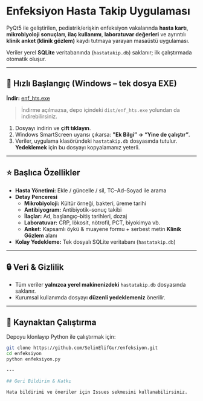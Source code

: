 
# Enfeksiyon Hasta Takip Uygulaması

PyQt5 ile geliştirilen, pediatrik/erişkin enfeksiyon vakalarında **hasta kartı**, **mikrobiyoloji sonuçları**, **ilaç kullanımı**, **laboratuvar değerleri** ve ayrıntılı **klinik anket (klinik gözlem)** kaydı tutmaya yarayan masaüstü uygulaması.

Veriler yerel **SQLite** veritabanında (`hastatakip.db`) saklanır; ilk çalıştırmada otomatik oluşur.

---

## 🚀 Hızlı Başlangıç (Windows – tek dosya EXE)

**İndir:** [enf_hts.exe](https://github.com/SelinElifGur/enfeksiyon/releases/latest/download/enf_hts.exe)

> İndirme açılmazsa, depo içindeki `dist/enf_hts.exe` yolundan da indirebilirsiniz.

1. Dosyayı indirin ve **çift tıklayın**.  
2. Windows SmartScreen uyarısı çıkarsa: **"Ek Bilgi” → “Yine de çalıştır”**.  
3. Veriler, uygulama klasöründeki `hastatakip.db` dosyasında tutulur. **Yedeklemek** için bu dosyayı kopyalamanız yeterli.

---

## ⭐ Başlıca Özellikler

- **Hasta Yönetimi:** Ekle / güncelle / sil, TC–Ad–Soyad ile arama  
- **Detay Penceresi**
  - **Mikrobiyoloji:** Kültür örneği, bakteri, üreme tarihi
  - **Antibiyogram:** Antibiyotik–sonuç takibi
  - **İlaçlar:** Ad, başlangıç–bitiş tarihleri, dozaj
  - **Laboratuvar:** CRP, lökosit, nötrofil, PCT, biyokimya vb.
  - **Anket:** Kapsamlı öykü & muayene formu + serbest metin **Klinik Gözlem** alanı
- **Kolay Yedekleme:** Tek dosyalı SQLite veritabanı (`hastatakip.db`)

---

## 🔒 Veri & Gizlilik

- Tüm veriler **yalnızca yerel makinenizdeki** `hastatakip.db` dosyasında saklanır.  
- Kurumsal kullanımda dosyayı **düzenli yedeklemeniz** önerilir.

---

## 🧪 Kaynaktan Çalıştırma

Depoyu klonlayıp Python ile çalıştırmak için:

```bash
git clone https://github.com/SelinElifGur/enfeksiyon.git
cd enfeksiyon
python enfeksiyon.py

---

## Geri Bildirim & Katkı

Hata bildirimi ve öneriler için Issues sekmesini kullanabilirsiniz. 

